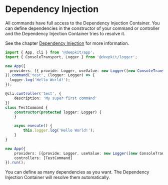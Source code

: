 # Dependency Injection

All commands have full access to the Dependency Injection Container. You can define dependencies in the constructor of your
command or controller and the Dependency Injection Container tries to resolve it.

See the chapter [Dependency Injection](../dependency-injection.md) for more information.

```typescript
import { App, cli } from '@deepkit/app';
import { ConsoleTransport, Logger } from '@deepkit/logger';

new App({
  providers: [{ provide: Logger, useValue: new Logger([new ConsoleTransport()]) }],
}).command('test', (logger: Logger) => {
  logger.log('Hello World!');
});
```

```typescript
@cli.controller('test', {
    description: 'My super first command'
})
class TestCommand {
    constructor(protected logger: Logger) {
    }

    async execute() {
        this.logger.log('Hello World!');
    }
}

new App({
    providers: [{provide: Logger, useValue: new Logger([new ConsoleTransport]}],
    controllers: [TestCommand]
}).run();
```

You can define as many dependencies as you want. The Dependency Injection Container will resolve them automatically.
